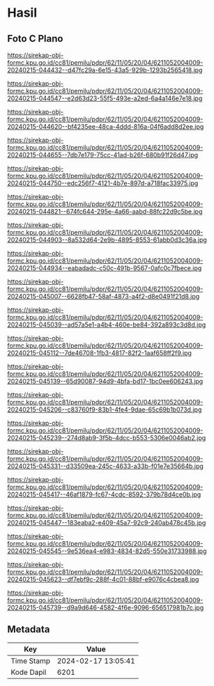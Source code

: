 # Hasil

## Foto C Plano

https://sirekap-obj-formc.kpu.go.id/cc81/pemilu/pdpr/62/11/05/20/04/6211052004009-20240215-044432--d47fc29a-6e15-43a5-929b-1293b2565418.jpg

https://sirekap-obj-formc.kpu.go.id/cc81/pemilu/pdpr/62/11/05/20/04/6211052004009-20240215-044547--e2d63d23-55f5-493e-a2ed-6a4a146e7e18.jpg

https://sirekap-obj-formc.kpu.go.id/cc81/pemilu/pdpr/62/11/05/20/04/6211052004009-20240215-044620--bf4235ee-48ca-4ddd-816a-04f6add8d2ee.jpg

https://sirekap-obj-formc.kpu.go.id/cc81/pemilu/pdpr/62/11/05/20/04/6211052004009-20240215-044655--7db7e179-75cc-41ad-b26f-680b91f26d47.jpg

https://sirekap-obj-formc.kpu.go.id/cc81/pemilu/pdpr/62/11/05/20/04/6211052004009-20240215-044750--edc256f7-4121-4b7e-897d-a718fac33975.jpg

https://sirekap-obj-formc.kpu.go.id/cc81/pemilu/pdpr/62/11/05/20/04/6211052004009-20240215-044821--674fc644-295e-4a66-aabd-88fc22d9c5be.jpg

https://sirekap-obj-formc.kpu.go.id/cc81/pemilu/pdpr/62/11/05/20/04/6211052004009-20240215-044903--8a532d64-2e9b-4895-8553-61abb0d3c36a.jpg

https://sirekap-obj-formc.kpu.go.id/cc81/pemilu/pdpr/62/11/05/20/04/6211052004009-20240215-044934--eabadadc-c50c-491b-9567-0afc0c7fbece.jpg

https://sirekap-obj-formc.kpu.go.id/cc81/pemilu/pdpr/62/11/05/20/04/6211052004009-20240215-045007--6628fb47-58af-4873-a4f2-d8e0491f21d8.jpg

https://sirekap-obj-formc.kpu.go.id/cc81/pemilu/pdpr/62/11/05/20/04/6211052004009-20240215-045039--ad57a5e1-a4b4-460e-be84-392a893c3d8d.jpg

https://sirekap-obj-formc.kpu.go.id/cc81/pemilu/pdpr/62/11/05/20/04/6211052004009-20240215-045112--7de46708-1fb3-4817-82f2-1aaf658ff2f9.jpg

https://sirekap-obj-formc.kpu.go.id/cc81/pemilu/pdpr/62/11/05/20/04/6211052004009-20240215-045139--65d90087-94d9-4bfa-bd17-1bc0ee606243.jpg

https://sirekap-obj-formc.kpu.go.id/cc81/pemilu/pdpr/62/11/05/20/04/6211052004009-20240215-045206--c83760f9-83b1-4fe4-9dae-65c69b1b073d.jpg

https://sirekap-obj-formc.kpu.go.id/cc81/pemilu/pdpr/62/11/05/20/04/6211052004009-20240215-045239--274d8ab9-3f5b-4dcc-b553-5306e0046ab2.jpg

https://sirekap-obj-formc.kpu.go.id/cc81/pemilu/pdpr/62/11/05/20/04/6211052004009-20240215-045331--d33509ea-245c-4633-a33b-f01e7e35664b.jpg

https://sirekap-obj-formc.kpu.go.id/cc81/pemilu/pdpr/62/11/05/20/04/6211052004009-20240215-045417--46af1879-fc67-4cdc-8592-379b78d4ce0b.jpg

https://sirekap-obj-formc.kpu.go.id/cc81/pemilu/pdpr/62/11/05/20/04/6211052004009-20240215-045447--183eaba2-e409-45a7-92c9-240ab478c45b.jpg

https://sirekap-obj-formc.kpu.go.id/cc81/pemilu/pdpr/62/11/05/20/04/6211052004009-20240215-045545--9e536ea4-e983-4834-82d5-550e31733988.jpg

https://sirekap-obj-formc.kpu.go.id/cc81/pemilu/pdpr/62/11/05/20/04/6211052004009-20240215-045623--df7ebf9c-288f-4c01-88bf-e9076c4cbea8.jpg

https://sirekap-obj-formc.kpu.go.id/cc81/pemilu/pdpr/62/11/05/20/04/6211052004009-20240215-045739--d9a9d646-4582-4f6e-9096-656517981b7c.jpg


## Metadata

| Key        | Value               |
| ---------- | ------------------- |
| Time Stamp | 2024-02-17 13:05:41 |
| Kode Dapil | 6201                |



